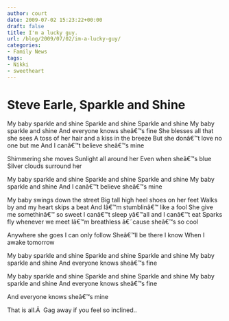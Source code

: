 ```yaml
---
author: court
date: 2009-07-02 15:23:22+00:00
draft: false
title: I'm a lucky guy.
url: /blog/2009/07/02/im-a-lucky-guy/
categories:
- Family News
tags:
- Nikki
- sweetheart
---
```


# Steve Earle, Sparkle and Shine





My baby sparkle and shine
Sparkle and shine
Sparkle and shine
My baby sparkle and shine
And everyone knows sheâ€™s fine
She blesses all that she sees
A toss of her hair and a kiss in the breeze
But she donâ€™t love no one but me
And I canâ€™t believe sheâ€™s mine



Shimmering she moves
Sunlight all around her
Even when sheâ€™s blue
Silver clouds surround her



My baby sparkle and shine
Sparkle and shine
Sparkle and shine
My baby sparkle and shine
And I canâ€™t believe sheâ€™s mine



My baby swings down the street
Big tall high heel shoes on her feet
Walks by and my heart skips a beat
And Iâ€™m stumblinâ€™ like a fool
She give me somethinâ€™ so sweet
I canâ€™t sleep yâ€™all and I canâ€™t eat
Sparks fly whenever we meet
Iâ€™m breathless â€˜cause sheâ€™s so cool



Anywhere she goes
I can only follow
Sheâ€™ll be there I know
When I awake tomorrow



My baby sparkle and shine
Sparkle and shine
Sparkle and shine
My baby sparkle and shine
And everyone knows sheâ€™s fine



My baby sparkle and shine
Sparkle and shine
Sparkle and shine
My baby sparkle and shine
And everyone knows sheâ€™s fine


And everyone knows sheâ€™s mine



That is all.Â  Gag away if you feel so inclined..
